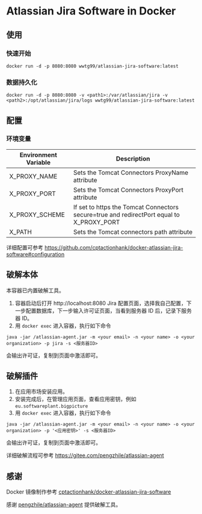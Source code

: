 # Atlassian Jira Software in Docker

## 使用

### 快速开始

```
docker run -d -p 8080:8080 wwtg99/atlassian-jira-software:latest
```

### 数据持久化

```
docker run -d -p 8080:8080 -v <path1>:/var/atlassian/jira -v <path2>:/opt/atlassian/jira/logs wwtg99/atlassian-jira-software:latest
```

## 配置

### 环境变量

Environment Variable | Description
--- | ---
X_PROXY_NAME | Sets the Tomcat Connectors ProxyName attribute
X_PROXY_PORT | Sets the Tomcat Connectors ProxyPort attribute
X_PROXY_SCHEME | If set to https the Tomcat Connectors secure=true and redirectPort equal to X_PROXY_PORT
X_PATH | Sets the Tomcat connectors path attribute

详细配置可参考 <https://github.com/cptactionhank/docker-atlassian-jira-software#configuration>

## 破解本体

本容器已内置破解工具。

1. 容器启动后打开 http://localhost:8080 Jira 配置页面，选择我自己配置，下一步配置数据库，下一步输入许可证页面，当看到服务器 ID 后，记录下服务器 ID。
2. 用 `docker exec` 进入容器，执行如下命令

```
java -jar /atlassian-agent.jar -m <your email> -n <your name> -o <your organization> -p jira -s <服务器ID>
```

会输出许可证，复制到页面中激活即可。

## 破解插件

1. 在应用市场安装应用。
2. 安装完成后，在管理应用页面，查看应用密钥，例如 `eu.softwareplant.bigpicture`
3. 用 `docker exec` 进入容器，执行如下命令

```
java -jar /atlassian-agent.jar -m <your email> -n <your name> -o <your organization> -p '<应用密钥>' -s <服务器ID>
```

会输出许可证，复制到页面中激活即可。

详细破解流程可参考 <https://gitee.com/pengzhile/atlassian-agent>

## 感谢

Docker 镜像制作参考 [cptactionhank/docker-atlassian-jira-software](https://github.com/cptactionhank/docker-atlassian-jira-software)

感谢 [pengzhile/atlassian-agent](https://gitee.com/pengzhile/atlassian-agent) 提供破解工具。
